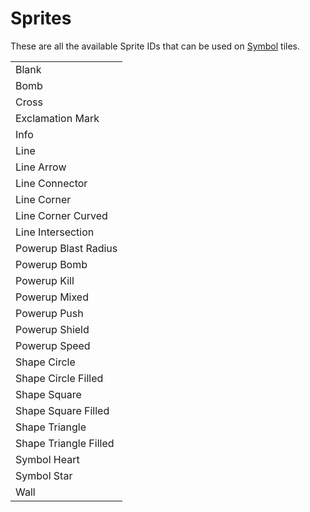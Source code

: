 # Sprites
These are all the available Sprite IDs that can be used on [Symbol](../Tiles/Symbol.md) tiles.

| |
| -------- |
| Blank |
| Bomb |
| Cross |
| Exclamation Mark |
| Info |
| Line |
| Line Arrow |
| Line Connector |
| Line Corner |
| Line Corner Curved |
| Line Intersection |
| Powerup Blast Radius |
| Powerup Bomb |
| Powerup Kill |
| Powerup Mixed |
| Powerup Push |
| Powerup Shield |
| Powerup Speed |
| Shape Circle |
| Shape Circle Filled |
| Shape Square |
| Shape Square Filled |
| Shape Triangle |
| Shape Triangle Filled |
| Symbol Heart |
| Symbol Star |
| Wall |
